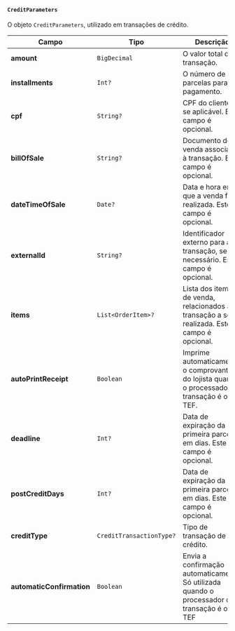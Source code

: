 #### `CreditParameters`

O objeto `CreditParameters`, utilizado em transações de crédito.

| Campo                    | Tipo           | Descrição                                                                                  |
|--------------------------|----------------|--------------------------------------------------------------------------------------------|
| **amount**               | `BigDecimal`   | O valor total da transação.                                                                |
| **installments**         | `Int?`         | O número de parcelas para pagamento.                                                       |
| **cpf**                  | `String?`      | CPF do cliente, se aplicável. Este campo é opcional.                                       |
| **billOfSale**           | `String?`      | Documento de venda associado à transação. Este campo é opcional.                           |
| **dateTimeOfSale**       | `Date?`        | Data e hora em que a venda foi realizada. Este campo é opcional.                            |
| **externalId**           | `String?`      | Identificador externo para a transação, se necessário. Este campo é opcional.              |
| **items**                | `List<OrderItem>?`  | Lista dos items de venda, relacionados a transação a ser realizada. Este campo é opcional.              |
| **autoPrintReceipt**     | `Boolean`      | Imprime automaticamente o comprovante do lojista quando o processador da transação é o TEF.   |
| **deadline**             | `Int?`         | Data de expiração da primeira parcela, em dias. Este campo é opcional.                     |
| **postCreditDays**       | `Int?`         | Data de expiração da primeira parcela, em dias. Este campo é opcional.                     |
| **creditType**       | `CreditTransactionType?`  | Tipo de transação de crédito.                     |
| **automaticConfirmation** | `Boolean`  | Envia a confirmação automaticamente. Só utilizada quando o processador da transação é o TEF  |



